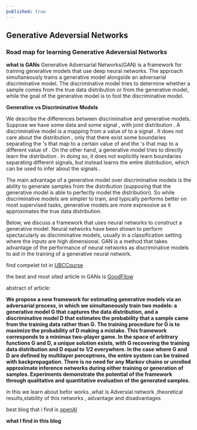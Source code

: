 ```yaml
---
published: true
---
```

## Generative Adeversial Networks

### Road map for learning Generative Adeversial Networks

**what is GANs**
Generative Adversarial Networks(GAN) is a framework for training generative models that use deep neural networks. The approach simultaneously trains a generative model alongside an adversarial discriminative model. The discriminative model tries to determine whether a sample comes from the true data distribution or from the generative model, while the goal of the generative model is to fool the discriminative model.

**Generative vs Discriminative Models**

We describe the differences between discriminative and generative models. Suppose we have some data and some signal , with joint distribution . A discriminative model is a mapping from a value of to a signal . It does not care about the distribution , only that there exist some boundaries separating the 's that map to a certain value of and the 's that map to a different value of . On the other hand, a generative model tries to directly learn the distribution . In doing so, it does not explicitly learn boundaries separating different signals, but instead learns the entire distribution, which can be used to infer about the signals .

The main advantage of a generative model over discriminative models is the ability to generate samples from the distribution (supposing that the generative model is able to perfectly model the distribution). So while discriminative models are simpler to train, and typically performs better on most supervised tasks, generative models are more expressive as it approximates the true data distribution.

Below, we discuss a framework that uses neural networks to construct a generative model. Neural networks have been shown to perform spectacularly as discriminative models, usually in a classification setting where the inputs are high dimensional. GAN is a method that takes advantage of the performance of neural networks as discriminative models to aid in the training of a generative neural network.


find compelet txt in [UBCCourse](http://wiki.ubc.ca/Course:CPSC522/Generative_Adversarial_Networks)





the best and most sited article in GANs is [GoodFllow](https://arxiv.org/abs/1406.2661)

abstract of  article:

**We propose a new framework for estimating generative models via an adversarial process, in which we simultaneously train two models: a generative model G that captures the data distribution, and a discriminative model D that estimates the probability that a sample came from the training data rather than G. The training procedure for G is to maximize the probability of D making a mistake. This framework corresponds to a minimax two-player game. In the space of arbitrary functions G and D, a unique solution exists, with G recovering the training data distribution and D equal to 1/2 everywhere. In the case where G and D are defined by multilayer perceptrons, the entire system can be trained with backpropagation. There is no need for any Markov chains or unrolled approximate inference networks during either training or generation of samples. Experiments demonstrate the potential of the framework through qualitative and quantitative evaluation of the generated samples.**

in this we learn about befor works ,what is Adversial network ,theoretical results,stability of this networks ,
advantage and disadvantages 


best blog that i find is [openAI](https://blog.openai.com/generative-models/) 

**what I find in this blog**





